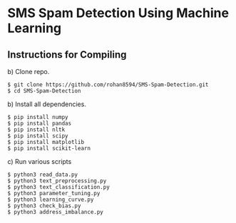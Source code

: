 # SMS Spam Detection Using Machine Learning

## Instructions for Compiling

b) Clone repo.

```
$ git clone https://github.com/rohan8594/SMS-Spam-Detection.git
$ cd SMS-Spam-Detection
```

b) Install all dependencies.

```
$ pip install numpy
$ pip install pandas
$ pip install nltk
$ pip install scipy
$ pip install matplotlib
$ pip install scikit-learn
```

c) Run various scripts

```
$ python3 read_data.py
$ python3 text_preprocessing.py
$ python3 text_classification.py
$ python3 parameter_tuning.py
$ python3 learning_curve.py
$ python3 check_bias.py
$ python3 address_imbalance.py
```

